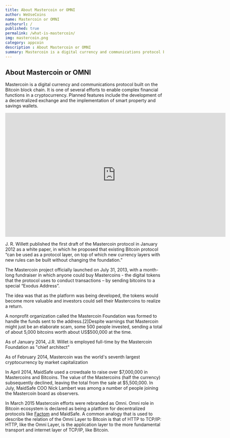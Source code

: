 ```yaml
---
title: About Mastercoin or OMNI
author: WeUseCoins
name: Mastercoin or OMNI
authorurl: /
published: true
permalink: /what-is-mastercoin/
img: mastercoin.png
category: appcoin
description : About Mastercoin or OMNI
summary: Mastercoin is a digital currency and communications protocol built on the Bitcoin block chain. It is one of several efforts to enable complex financial functions in a cryptocurrency.
---
```


<p><h2>About Mastercoin or OMNI</h2>
<p>Mastercoin is a digital currency and communications protocol built on the Bitcoin block chain. It is one of several efforts to enable complex financial functions in a cryptocurrency. Planned features include the development of a decentralized exchange and the implementation of smart property and savings wallets.
<p><center><iframe width="700" height="394" src="https://www.youtube.com/embed/VIrZMIj4glc" frameborder="0" allowfullscreen></iframe></center>
<p>J. R. Willett published the first draft of the Mastercoin protocol in January 2012 as a white paper, in which he proposed that existing Bitcoin protocol “can be used as a protocol layer, on top of which new currency layers with new rules can be built without changing the foundation.”
<p>The Mastercoin project officially launched on July 31, 2013, with a month-long fundraiser in which anyone could buy Mastercoins - the digital tokens that the protocol uses to conduct transactions – by sending bitcoins to a special “Exodus Address”.
<p>The idea was that as the platform was being developed, the tokens would become more valuable and investors could sell their Mastercoins to realize a return.
<p>A nonprofit organization called the Mastercoin Foundation was formed to handle the funds sent to the address.[2]Despite warnings that Mastercoin might just be an elaborate scam, some 500 people invested, sending a total of about 5,000 bitcoins worth about US$500,000 at the time.
<p>As of January 2014, J.R. Willet is employed full-time by the Mastercoin Foundation as "chief architect"
<p>As of February 2014, Mastercoin was the world's seventh largest cryptocurrency by market capitalization
<p>In April 2014, MaidSafe used a crowdsale to raise over $7,000,000 in Mastercoins and Bitcoins. The value of the Mastercoins (half the currency) subsequently declined, leaving the total from the sale at $5,500,000. In July, MaidSafe COO Nick Lambert was among a number of people joining the Mastercoin board as observers.
<p>In March 2015 Mastercoin efforts were rebranded as Omni. Omni role in Bitcoin ecosystem is declared as being a platform for decentralized protocols like <a href="/what-is-factom/">Factom</a> and MaidSafe. A common analogy that is used to describe the relation of the Omni Layer to Bitcoin is that of HTTP to TCP/IP: HTTP, like the Omni Layer, is the application layer to the more fundamental transport and internet layer of TCP/IP, like Bitcoin.
